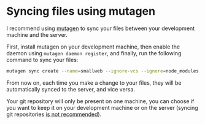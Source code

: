 # Syncing files using mutagen

I recommend using [mutagen](https://mutagen.io) to sync your files between your development machine and the server.

First, install mutagen on your development machine, then enable the daemon using `mutagen daemon register`, and finally, run the following command to sync your files:

```bash
mutagen sync create --name=smallweb --ignore-vcs --ignore=node_modules --mode=two-way-resolved smallweb@<server-ip>:/home/smallweb/smallweb ~/smallweb
```

From now on, each time you make a change to your files, they will be automatically synced to the server, and vice versa.

Your git repository will only be present on one machine, you can choose if you want to keep it on your development machine or on the server (syncing git repositories [is not recommended](https://mutagen.io/documentation/synchronization/version-control-systems)).
